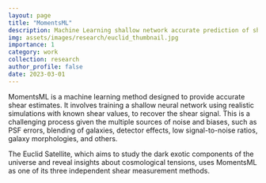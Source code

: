 ```yaml
---
layout: page
title: "MomentsML"
description: Machine Learning shallow network accurate prediction of shear estimators for Euclid Satellite
img: assets/images/research/euclid_thumbnail.jpg
importance: 1
category: work
collection: research
author_profile: false
date: 2023-03-01
---
```


MomentsML is a machine learning method designed to provide accurate shear estimates. It involves training a shallow neural network using realistic simulations with known shear values, to recover the shear signal. This is a challenging process given the multiple sources of noise and biases, such as PSF errors, blending of galaxies, detector effects, low signal-to-noise ratios, galaxy morphologies, and others.

The Euclid Satellite, which aims to study the dark exotic components of the universe and reveal insights about cosmological tensions, uses MomentsML as one of its three independent shear measurement methods.

